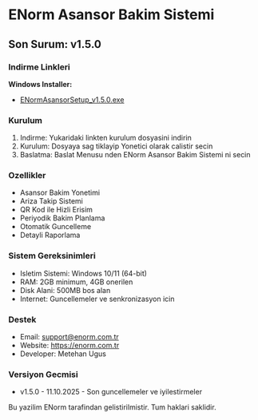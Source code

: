 ﻿# ENorm Asansor Bakim Sistemi

## Son Surum: v1.5.0

### Indirme Linkleri

**Windows Installer:**
- [ENormAsansorSetup_v1.5.0.exe](https://github.com/metehan-ugus/ENorm-Release/releases/latest/download/ENormAsansorSetup_v1.5.0.exe)

### Kurulum

1. Indirme: Yukaridaki linkten kurulum dosyasini indirin
2. Kurulum: Dosyaya sag tiklayip Yonetici olarak calistir secin
3. Baslatma: Baslat Menusu nden ENorm Asansor Bakim Sistemi ni secin

### Ozellikler

- Asansor Bakim Yonetimi
- Ariza Takip Sistemi
- QR Kod ile Hizli Erisim
- Periyodik Bakim Planlama
- Otomatik Guncelleme
- Detayli Raporlama

### Sistem Gereksinimleri

- Isletim Sistemi: Windows 10/11 (64-bit)
- RAM: 2GB minimum, 4GB onerilen
- Disk Alani: 500MB bos alan
- Internet: Guncellemeler ve senkronizasyon icin

### Destek

- Email: support@enorm.com.tr
- Website: https://enorm.com.tr
- Developer: Metehan Ugus

### Versiyon Gecmisi

- v1.5.0 - 11.10.2025 - Son guncellemeler ve iyilestirmeler

Bu yazilim ENorm tarafindan gelistirilmistir. Tum haklari saklidir.

